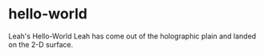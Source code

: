 # hello-world
Leah's Hello-World
Leah has come out of the holographic plain and landed on the 2-D surface.
